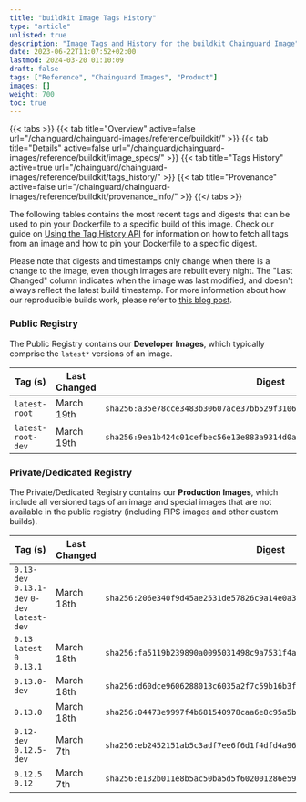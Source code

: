 ```yaml
---
title: "buildkit Image Tags History"
type: "article"
unlisted: true
description: "Image Tags and History for the buildkit Chainguard Image"
date: 2023-06-22T11:07:52+02:00
lastmod: 2024-03-20 01:10:09
draft: false
tags: ["Reference", "Chainguard Images", "Product"]
images: []
weight: 700
toc: true
---
```


{{< tabs >}}
{{< tab title="Overview" active=false url="/chainguard/chainguard-images/reference/buildkit/" >}}
{{< tab title="Details" active=false url="/chainguard/chainguard-images/reference/buildkit/image_specs/" >}}
{{< tab title="Tags History" active=true url="/chainguard/chainguard-images/reference/buildkit/tags_history/" >}}
{{< tab title="Provenance" active=false url="/chainguard/chainguard-images/reference/buildkit/provenance_info/" >}}
{{</ tabs >}}

The following tables contains the most recent tags and digests that can be used to pin your Dockerfile to a specific build of this image. Check our guide on [Using the Tag History API](/chainguard/chainguard-images/using-the-tag-history-api/) for information on how to fetch all tags from an image and how to pin your Dockerfile to a specific digest.

Please note that digests and timestamps only change when there is a change to the image, even though images are rebuilt every night. The "Last Changed" column indicates when the image was last modified, and doesn't always reflect the latest build timestamp. For more information about how our reproducible builds work, please refer to [this blog post](https://www.chainguard.dev/unchained/reproducing-chainguards-reproducible-image-builds).

### Public Registry
The Public Registry contains our **Developer Images**, which typically comprise the `latest*` versions of an image.

| Tag (s)            | Last Changed | Digest                                                                    |
|--------------------|--------------|---------------------------------------------------------------------------|
|  `latest-root`     | March 19th   | `sha256:a35e78cce3483b30607ace37bb529f31060311b7fd9bd8fb064da5ff948605e3` |
|  `latest-root-dev` | March 19th   | `sha256:9ea1b424c01cefbec56e13e883a9314d0a62040a6bdd4022c36ffec9e5937d65` |


### Private/Dedicated Registry
The Private/Dedicated Registry contains our **Production Images**, which include all versioned tags of an image and special images that are not available in the public registry (including FIPS images and other custom builds).

| Tag (s)                                       | Last Changed | Digest                                                                    |
|-----------------------------------------------|--------------|---------------------------------------------------------------------------|
|  `0.13-dev` `0.13.1-dev` `0-dev` `latest-dev` | March 18th   | `sha256:206e340f9d45ae2531de57826c9a14e0a30d42d8f532a9087600a1e43837e934` |
|  `0.13` `latest` `0` `0.13.1`                 | March 18th   | `sha256:fa5119b239890a0095031498c9a7531f4a7caa9820e380f8104c27a4789600c2` |
|  `0.13.0-dev`                                 | March 18th   | `sha256:d60dce9606288013c6035a2f7c59b16b3fd4bf5663d420af6049f98660cce018` |
|  `0.13.0`                                     | March 18th   | `sha256:04473e9997f4b681540978caa6e8c95a5bb9cff988fb71e8000c36fae7aec439` |
|  `0.12-dev` `0.12.5-dev`                      | March 7th    | `sha256:eb2452151ab5c3adf7ee6f6d1f4dfd4a968e70234b83d642522e66703d244d2a` |
|  `0.12.5` `0.12`                              | March 7th    | `sha256:e132b011e8b5ac50ba5d5f602001286e59f82c4cb8348a83db7e5aff1f8a06f4` |

